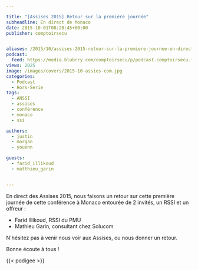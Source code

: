 ```yaml
---

title: "[Assises 2015] Retour sur la première journée"
subheadline: En direct de Monaco
date: 2015-10-01T08:20:45+00:00
publisher: comptoirsecu


aliases: /2015/10/assises-2015-retour-sur-la-premiere-journee-en-direct-de-monaco/
podcast:
  feed: https://media.blubrry.com/comptoirsecu/p/podcast.comptoirsecu.fr/CSEC.HS06.2015-10-01.ASSISES2015_JOUR1.mp3
views: 2025
image: /images/covers/2015-10-assies-com.jpg
categories:
  - Podcast
  - Hors-Serie
tags:
  - ANSSI
  - assises
  - conférence
  - monaco
  - ssi

authors:
  - justin
  - morgan
  - youenn

guests:
  - farid_illikoud
  - matthieu_garin


---
```


En direct des Assises 2015, nous faisons un retour sur cette première journée de cette conférence à Monaco entourée de 2 invités, un RSSI et un offreur :

  * Farid Illikoud, RSSI du PMU
  * Mathieu Garin, consultant chez Solucom

N'hésitez pas à venir nous voir aux Assises, ou nous donner un retour.

Bonne écoute à tous !

{{< podigee >}}
